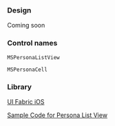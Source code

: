 ### Design

Coming soon

### Control names

`MSPersonaListView`

`MSPersonaCell`

### Library

[UI Fabric iOS](https://github.com/OfficeDev/ui-fabric-ios)

[Sample Code for Persona List View](https://github.com/OfficeDev/ui-fabric-ios/blob/master/OfficeUIFabric.Demo/OfficeUIFabric.Demo/Demos/MSPersonaListViewDemoController.swift)
